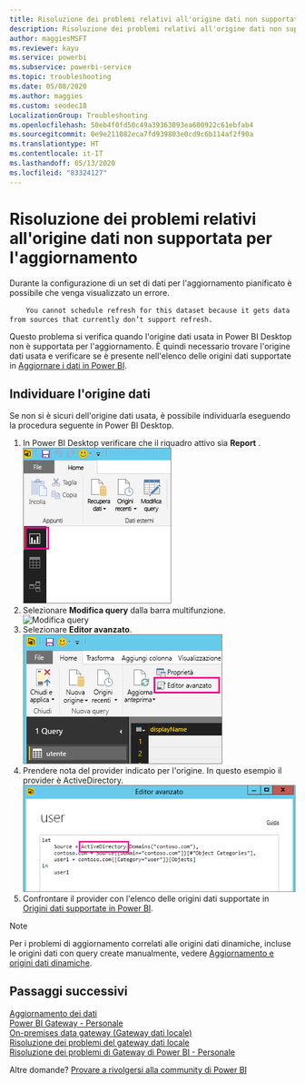```yaml
---
title: Risoluzione dei problemi relativi all'origine dati non supportata per l'aggiornamento
description: Risoluzione dei problemi relativi all'origine dati non supportata per l'aggiornamento
author: maggiesMSFT
ms.reviewer: kayu
ms.service: powerbi
ms.subservice: powerbi-service
ms.topic: troubleshooting
ms.date: 05/08/2020
ms.author: maggies
ms.custom: seodec18
LocalizationGroup: Troubleshooting
ms.openlocfilehash: 50eb4f0fd50c49a39363093ea600922c61ebfab4
ms.sourcegitcommit: 0e9e211082eca7fd939803e0cd9c6b114af2f90a
ms.translationtype: HT
ms.contentlocale: it-IT
ms.lasthandoff: 05/13/2020
ms.locfileid: "83324127"
---
```

# <a name="troubleshooting-unsupported-data-source-for-refresh"></a>Risoluzione dei problemi relativi all'origine dati non supportata per l'aggiornamento
Durante la configurazione di un set di dati per l'aggiornamento pianificato è possibile che venga visualizzato un errore.

        You cannot schedule refresh for this dataset because it gets data from sources that currently don’t support refresh.

Questo problema si verifica quando l'origine dati usata in Power BI Desktop non è supportata per l'aggiornamento. È quindi necessario trovare l'origine dati usata e verificare se è presente nell'elenco delle origini dati supportate in [Aggiornare i dati in Power BI](refresh-data.md). 

## <a name="find-the-data-source"></a>Individuare l'origine dati
Se non si è sicuri dell'origine dati usata, è possibile individuarla eseguendo la procedura seguente in Power BI Desktop.  

1. In Power BI Desktop verificare che il riquadro attivo sia **Report** .  
   ![Riquadro Report di Power BI Desktop](media/service-admin-troubleshoot-unsupported-data-source-for-refresh/tshoot-report-pane.png)
2. Selezionare **Modifica query** dalla barra multifunzione.  
   ![Modifica query](media/service-admin-troubleshoot-unsupported-data-source-for-refresh/tshoot-edit-queries.png)
3. Selezionare **Editor avanzato**.  
   ![Editor avanzato](media/service-admin-troubleshoot-unsupported-data-source-for-refresh/tshoot-advanced-editor.png)
4. Prendere nota del provider indicato per l'origine.  In questo esempio il provider è ActiveDirectory.  
   ![Provider dell'origine dati](media/service-admin-troubleshoot-unsupported-data-source-for-refresh/tshoot-provider.png)
5. Confrontare il provider con l'elenco delle origini dati supportate in [Origini dati supportate in Power BI](power-bi-data-sources.md).

> [!NOTE]
> Per i problemi di aggiornamento correlati alle origini dati dinamiche, incluse le origini dati con query create manualmente, vedere [Aggiornamento e origini dati dinamiche](refresh-data.md#refresh-and-dynamic-data-sources).


## <a name="next-steps"></a>Passaggi successivi
[Aggiornamento dei dati](refresh-data.md)  
[Power BI Gateway - Personale](service-gateway-personal-mode.md)  
[On-premises data gateway (Gateway dati locale)](service-gateway-onprem.md)  
[Risoluzione dei problemi del gateway dati locale](service-gateway-onprem-tshoot.md)  
[Risoluzione dei problemi di Gateway di Power BI - Personale](service-admin-troubleshooting-power-bi-personal-gateway.md)  

Altre domande? [Provare a rivolgersi alla community di Power BI](https://community.powerbi.com/)
